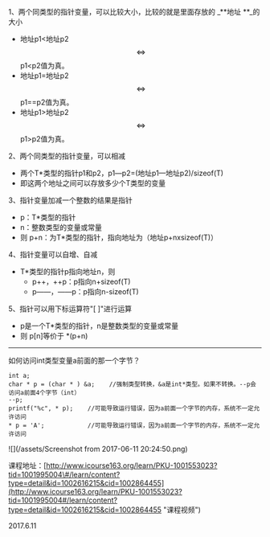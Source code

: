 1、两个同类型的指针变量，可以比较大小，比较的就是里面存放的 _**地址 **_的大小

* 地址p1&lt;地址p2 $$\Leftrightarrow $$ p1&lt;p2值为真。
* 地址p1=地址p2 $$\Leftrightarrow $$ p1==p2值为真。
* 地址p1&gt;地址p2 $$\Leftrightarrow $$ p1&gt;p2值为真。

2、两个同类型的指针变量，可以相减

* 两个T\*类型的指针p1和p2，p1—p2=\(地址p1—地址p2\)/sizeof\(T\)
* 即这两个地址之间可以存放多少个T类型的变量

3、指针变量加减一个整数的结果是指针

* p：T\*类型的指针
* n：整数类型的变量或常量
* 则 p+n：为T\*类型的指针，指向地址为（地址p+nxsizeof\(T\)）

4、指针变量可以自增、自减

* T\*类型的指针p指向地址n，则
  * p++，++p：p指向n+sizeof\(T\)
  * p——，——p：p指向n-sizeof\(T\)

5、指针可以用下标运算符"\[ \]"进行运算

* p是一个T\*类型的指针，n是整数类型的变量或常量
* 则 p\[n\]等价于 \*\(p+n\)

---

如何访问int类型变量a前面的那一个字节？

```
int a;
char * p = (char * ) &a;    //强制类型转换，&a是int*类型。如果不转换。--p会访问a前面4个字节（int）
--p;
printf("%c", * p);    //可能导致运行错误，因为a前面一个字节的内存，系统不一定允许访问
* p = 'A';            //可能导致运行错误，因为a前面一个字节的内存，系统不一定允许访问
```

![](/assets/Screenshot from 2017-06-11 20:24:50.png)





课程地址：[http://www.icourse163.org/learn/PKU-1001553023?tid=1001995004\#/learn/content?type=detail&id=1002616215&cid=1002864455](http://www.icourse163.org/learn/PKU-1001553023?tid=1001995004#/learn/content?type=detail&id=1002616215&cid=1002864455 "课程视频")

2017.6.11





